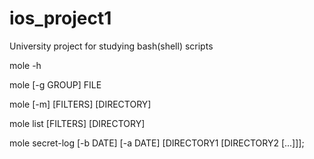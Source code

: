 # ios_project1
University project for studying bash(shell) scripts


mole -h

mole [-g GROUP] FILE

mole [-m] [FILTERS] [DIRECTORY]

mole list [FILTERS] [DIRECTORY]

mole secret-log [-b DATE] [-a DATE] [DIRECTORY1 [DIRECTORY2 [...]]];

